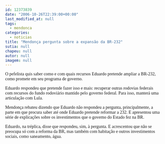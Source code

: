 ```yaml
---
id: 12373839
date: "2006-10-26T22:39:00+00:00"
last_modified_at: null
tags:
  - mendonca
categories:
  - noticias
title: "Mendonça pergunta sobre a expansão da BR-232"
sutia: null
chapeu: null
autor: null
imagem: null
---
```

<p><P><FONT face=Verdana>O pefelista quis saber como e com quais recursos Eduardo pretende ampliar a BR-232, como promete em seu programa de governo.</FONT></P></p>
<p><P><FONT face=Verdana>Eduardo respondeu que pretende fazer isso e mais: recuperar outras rodovias federais com recursos do fundo rodoviário mantido pelo governo federal. Para isso, manterá uma articulação com Lula.</FONT></P></p>
<p><P><FONT face=Verdana>Mendonça rebateu dizendo que Eduardo não respondeu a pergunta, principalmente, a parte em que procura saber até onde Eduardo pretende reformar a 232. E apresentou uma série de explicações sobre os investimentos que o governo do Estado fez na BR.</FONT></P></p>
<p><P><FONT face=Verdana>Eduardo, na tréplica, disse que respondeu, sim, à pergunta. E acrescentou que não se preocupa só com a reforma da BR, mas também com habitação e outros investimentos sociais, como saneamento, água.</FONT></P> </p>
